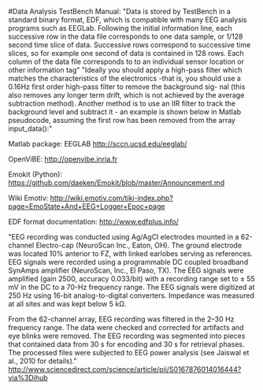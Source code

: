 #Data Analysis
TestBench Manual:
"Data is stored by TestBench in a standard binary format, EDF, which is compatible with many
EEG analysis programs such as EEGLab. Following the initial information line, each successive
row in the data file corresponds to one data sample, or 1/128 second time slice of data. Successive
rows correspond to successive time slices, so for example one second of data is contained in 128
rows. Each column of the data file corresponds to to an individual sensor location or other information tag"
"Ideally you should apply a high-pass filter which matches the characteristics of the electronics
-that is, you should use a 0.16Hz first order high-pass filter to remove the background sig- nal (this also removes any longer term drift, which is not achieved by the average subtraction
method). Another method is to use an IIR filter to track the background level and subtract it - an
example is shown below in Matlab pseudocode, assuming the first row has been removed from
the array input_data():"

Matlab package: EEGLAB http://sccn.ucsd.edu/eeglab/

OpenViBE: http://openvibe.inria.fr

Emokit (Python): https://github.com/daeken/Emokit/blob/master/Announcement.md

Wiki Emotiv: http://wiki.emotiv.com/tiki-index.php?page=EmoState+And+EEG+Logger+Epoc+page

EDF format documentation: http://www.edfplus.info/

"EEG recording was conducted using Ag/AgCl electrodes mounted in a 62-channel Electro-cap (NeuroScan Inc., Eaton, OH). The ground electrode was located 10% anterior to FZ, with linked earlobes serving as references. EEG signals were recorded using a programmable DC coupled broadband SynAmps amplifier (NeuroScan, Inc., El Paso, TX). The EEG signals were amplified (gain 2500, accuracy 0.033/bit) with a recording range set to ± 55 mV in the DC to a 70-Hz frequency range. The EEG signals were digitized at 250 Hz using 16-bit analog-to-digital converters. Impedance was measured at all sites and was kept below 5 kΩ.

From the 62-channel array, EEG recording was filtered in the 2–30 Hz frequency range. The data were checked and corrected for artifacts and eye blinks were removed. The EEG recording was segmented into pieces that contained data from 30 s for encoding and 30 s for retrieval phases. The processed files were subjected to EEG power analysis (see Jaiswal et al., 2010 for details)."
http://www.sciencedirect.com/science/article/pii/S0167876014016444?via%3Dihub
